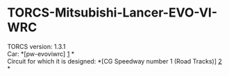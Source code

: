 TORCS-Mitsubishi-Lancer-EVO-VI-WRC
==================================

TORCS version:      1.3.1  
Car:      *[pw-evoviwrc] [1] *  
Circuit for which it is designed: *[CG Speedway number 1 (Road Tracks)] [2] *

  [1]: http://www.berniw.org/trb/cars/car_view.php?viewcarid=14        "Mitsubishi-Lancer-EVO-VI-WRC"
  [2]: http://www.berniw.org/trb/tracks/track_view.php?viewtrackid=10  "CG Speedway"
